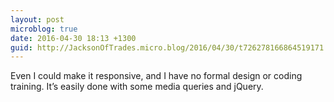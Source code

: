 ```yaml
---
layout: post
microblog: true
date: 2016-04-30 18:13 +1300
guid: http://JacksonOfTrades.micro.blog/2016/04/30/t726278166864519171.html
---
```

Even I could make it responsive, and I have no formal design or coding training. It’s easily done with some media queries and jQuery.

